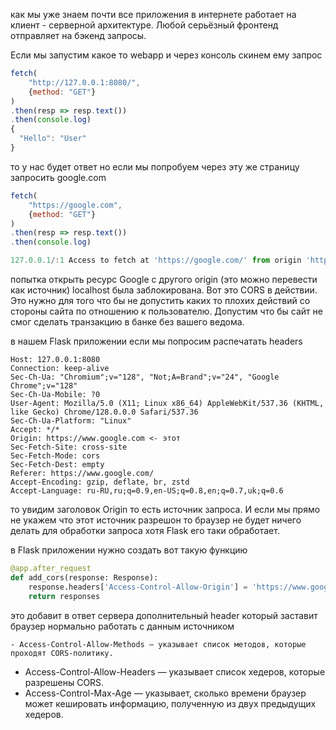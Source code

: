 как мы уже знаем почти все приложения в интернете работает на клиент - серверной архитектуре. Любой серьёзный фронтенд отправляет на бэкенд запросы.

Если мы запустим какое то webapp и через консоль скинем ему запрос
```js
fetch(
    "http://127.0.0.1:8080/",
    {method: "GET"}
)
.then(resp => resp.text())
.then(console.log)
{
  "Hello": "User"
}
```
то у нас будет ответ
но если мы попробуем через эту же страницу запросить google.com

```js
fetch(
    "https://google.com",
    {method: "GET"}
)
.then(resp => resp.text())
.then(console.log)

127.0.0.1/:1 Access to fetch at 'https://google.com/' from origin 'http://127.0.0.1:8080' has been blocked by CORS policy: No 'Access-Control-Allow-Origin' header is present on the requested resource. If an opaque response serves your needs, set the request's mode to 'no-cors' to fetch the resource with CORS disabled.

```
попытка открыть ресурс Google с другого origin (это можно перевести как источник) localhost была заблокирована. Вот это  CORS в действии. Это нужно для того что бы не допустить каких то плохих действий со стороны сайта по отношению к пользователю. Допустим что бы сайт не смог сделать транзакцию в банке без вашего ведома.

в нашем Flask приложении если мы попросим распечатать headers
```
Host: 127.0.0.1:8080
Connection: keep-alive
Sec-Ch-Ua: "Chromium";v="128", "Not;A=Brand";v="24", "Google Chrome";v="128"
Sec-Ch-Ua-Mobile: ?0
User-Agent: Mozilla/5.0 (X11; Linux x86_64) AppleWebKit/537.36 (KHTML, like Gecko) Chrome/128.0.0.0 Safari/537.36
Sec-Ch-Ua-Platform: "Linux"
Accept: */*
Origin: https://www.google.com <- этот
Sec-Fetch-Site: cross-site
Sec-Fetch-Mode: cors
Sec-Fetch-Dest: empty
Referer: https://www.google.com/
Accept-Encoding: gzip, deflate, br, zstd
Accept-Language: ru-RU,ru;q=0.9,en-US;q=0.8,en;q=0.7,uk;q=0.6
```
то увидим заголовок Origin то есть источник запроса. И если мы прямо не укажем что этот источник разрешон то браузер не будет ничего делать для обработки запроса хотя Flask его таки обработает.

в Flask приложении нужно создать вот такую функцию
```python
@app.after_request  
def add_cors(response: Response):  
    response.headers['Access-Control-Allow-Origin'] = 'https://www.google.com'  
    return responses
```
это добавит в ответ сервера дополнительный header который заставит браузер нормально работать с данным источником

	- Access-Control-Allow-Methods — указывает список методов, которые проходят CORS-политику. 
- Access-Control-Allow-Headers — указывает список хедеров, которые разрешены CORS. 
- Access-Control-Max-Age — указывает, сколько времени браузер может кешировать информацию, полученную из двух предыдущих хедеров.